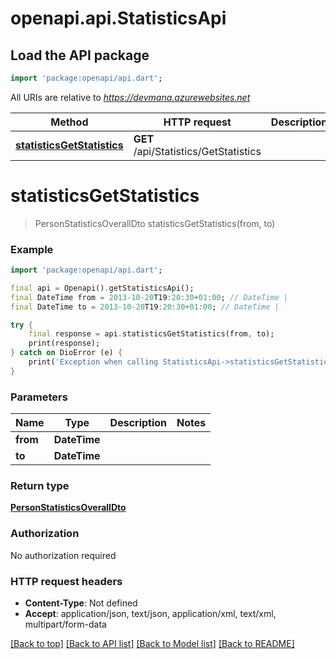 # openapi.api.StatisticsApi

## Load the API package
```dart
import 'package:openapi/api.dart';
```

All URIs are relative to *https://devmana.azurewebsites.net*

Method | HTTP request | Description
------------- | ------------- | -------------
[**statisticsGetStatistics**](StatisticsApi.md#statisticsgetstatistics) | **GET** /api/Statistics/GetStatistics | 


# **statisticsGetStatistics**
> PersonStatisticsOverallDto statisticsGetStatistics(from, to)



### Example
```dart
import 'package:openapi/api.dart';

final api = Openapi().getStatisticsApi();
final DateTime from = 2013-10-20T19:20:30+01:00; // DateTime | 
final DateTime to = 2013-10-20T19:20:30+01:00; // DateTime | 

try {
    final response = api.statisticsGetStatistics(from, to);
    print(response);
} catch on DioError (e) {
    print('Exception when calling StatisticsApi->statisticsGetStatistics: $e\n');
}
```

### Parameters

Name | Type | Description  | Notes
------------- | ------------- | ------------- | -------------
 **from** | **DateTime**|  | 
 **to** | **DateTime**|  | 

### Return type

[**PersonStatisticsOverallDto**](PersonStatisticsOverallDto.md)

### Authorization

No authorization required

### HTTP request headers

 - **Content-Type**: Not defined
 - **Accept**: application/json, text/json, application/xml, text/xml, multipart/form-data

[[Back to top]](#) [[Back to API list]](../README.md#documentation-for-api-endpoints) [[Back to Model list]](../README.md#documentation-for-models) [[Back to README]](../README.md)

